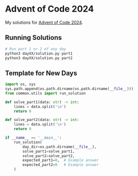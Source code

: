 # Advent of Code 2024

My solutions for [Advent of Code 2024](https://adventofcode.com/2024).

## Running Solutions

```bash
# Run part 1 or 2 of any day
python3 dayXX/solution.py part1
python3 dayXX/solution.py part2
```

## Template for New Days
```python
import os, sys
sys.path.append(os.path.dirname(os.path.dirname(__file__)))
from common.utils import run_solution

def solve_part1(data: str) -> int:
    lines = data.split('\n')
    return 0

def solve_part2(data: str) -> int:
    lines = data.split('\n')
    return 0

if __name__ == '__main__':
    run_solution(
        day_dir=os.path.dirname(__file__),
        solve_part1=solve_part1,
        solve_part2=solve_part2,
        expected_part1=0,  # Example answer
        expected_part2=0   # Example answer
    )
``` 